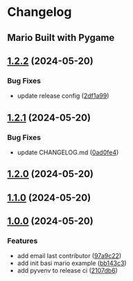 # Changelog

## Mario Built with Pygame

## [1.2.2](https://github.com/software-development-v/mario-pygame/compare/v1.2.1...v1.2.2) (2024-05-20)

### Bug Fixes

- update release config
  ([2df1a99](https://github.com/software-development-v/mario-pygame/commit/2df1a99b1aaf88eae5ad9fb06461efeed5a807a0))

## [1.2.1](https://github.com/software-development-v/mario-pygame/compare/v1.2.0...v1.2.1) (2024-05-20)

### Bug Fixes

- update CHANGELOG.md
  ([0ad0fe4](https://github.com/software-development-v/mario-pygame/commit/0ad0fe477b91c7cdfef9c7c417dd47ea7448f3ca))

## [1.2.0](https://github.com/software-development-v/mario-pygame/compare/v1.1.0...v1.2.0) (2024-05-20)

## [1.1.0](https://github.com/software-development-v/mario-pygame/compare/v1.0.0...v1.1.0) (2024-05-20)

## [1.0.0](https://github.com/software-development-v/mario-pygame/compare/v1.0.0...v.0.1.0) (2024-05-20)

### Features

- add email last contributor
  ([97a9c22](https://github.com/software-development-v/mario-pygame/commit/97a9c22417a73eb8fa9915cd02e73d026775a398))
- add init basi mario example
  ([bb143c3](https://github.com/software-development-v/mario-pygame/commit/bb143c323d51487176fdf4b12029e66c872b1411))
- add pyvenv to release ci
  ([2107db6](https://github.com/software-development-v/mario-pygame/commit/2107db6df64b0a9d90ea71e939d056be5d234481))
